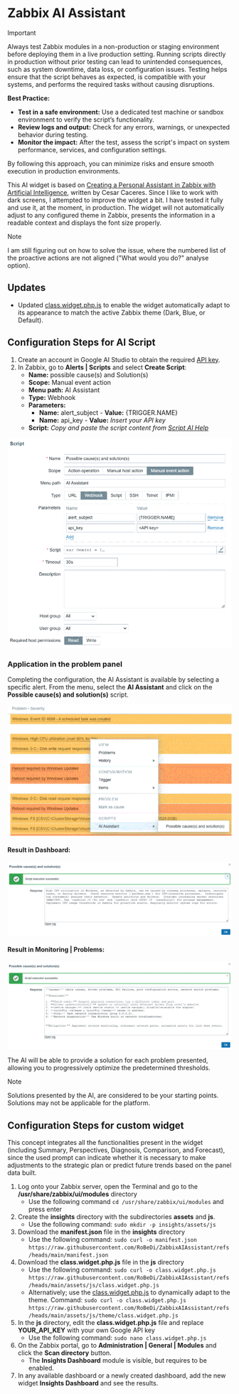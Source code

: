 # Zabbix AI Assistant

> [!IMPORTANT]
> Always test Zabbix modules in a non-production or staging environment before deploying them in a live production setting. Running scripts directly in production without prior testing can lead to unintended consequences, such as system downtime, data loss, or configuration issues. Testing helps ensure that the script behaves as expected, is compatible with your systems, and performs the required tasks without causing disruptions.
>
> **Best Practice:**
> - **Test in a safe environment:** Use a dedicated test machine or sandbox environment to verify the script’s functionality.
> - **Review logs and output:** Check for any errors, warnings, or unexpected behavior during testing.
> - **Monitor the impact:** After the test, assess the script's impact on system performance, services, and configuration settings.
> 
> By following this approach, you can minimize risks and ensure smooth execution in production environments.

This AI widget is based on [Creating a Personal Assistant in Zabbix with Artificial Intelligence](https://blog.zabbix.com/creating-a-personal-assistant-in-zabbix-with-artificial-intelligence/29596/), written by Cesar Caceres. Since I like to work with dark screens, I attempted to improve the widget a bit. I have tested it fully and use it, at the moment, in production. The widget will not automatically adjust to any configured theme in Zabbix, presents the information in a readable context and displays the font size properly.

> [!NOTE]
> I am still figuring out on how to solve the issue, where the numbered list of the proactive actions are not aligned ("What would you do?" analyse option).

## Updates
- Updated [class.widget.php.js](https://raw.githubusercontent.com/RoBeDi/ZabbixAIAssistant/refs/heads/main/assets/js/theme/class.widget.php.js) to enable the widget automatically adapt to its appearance to match the active Zabbix theme (Dark, Blue, or Default).

## Configuration Steps for AI Script
1.	Create an account in Google AI Studio to obtain the required [API key](https://aistudio.google.com/app/apikey).
2.	In Zabbix, go to **Alerts | Scripts** and select **Create Script**:
	- **Name:** possible cause(s) and Solution(s)
	- **Scope:** Manual event action
	- **Menu path:** AI Assistant
	- **Type:** Webhook
	- **Parameters:** 
		- **Name:** alert_subject - **Value:** {TRIGGER.NAME}
		- **Name:** api_key - **Value:** *Insert your API key*
	- **Script:** *Copy and paste the script content from [Script AI Help](https://github.com/RoBeDi/ZabbixAIAssistant/raw/refs/heads/main/script)*

![image](/images/Create_script.gif)

### Application in the problem panel
Completing the configuration, the AI Assistant is available by selecting a specific alert. From the menu, select the **AI Assistant** and click on the **Possible cause(s) and solution(s)** script.

![image](/images/AI_menu.gif)

#### Result in Dashboard:

![image](/images/DashboardProblem.gif)

#### Result in **Monitoring | Problems**:

![image](/images/MonitoringProblems.gif)

The AI will be able to provide a solution for each problem presented, allowing you to progressively optimize the predetermined thresholds.

> [!NOTE]
> Solutions presented by the AI, are considered to be your starting points. Solutions may not be applicable for the platform.

## Configuration Steps for custom widget
This concept integrates all the functionalities present in the widget (including Summary, Perspectives, Diagnosis, Comparison, and Forecast), since the used prompt can indicate whether it is necessary to make adjustments to the strategic plan or predict future trends based on the panel data built.

1.	Log onto your Zabbix server, open the Terminal and go to the **/usr/share/zabbix/ui/modules** directory
	- Use the following command `cd /usr/share/zabbix/ui/modules` and press enter
2.	Create the **insights** directory with the subdirectories **assets** and **js**.
	-	Use the following command: `sudo mkdir -p insights/assets/js`
3.	Download the **manifest.json** file in the **insights** directory
	-	Use the following command: `sudo curl -o manifest.json https://raw.githubusercontent.com/RoBeDi/ZabbixAIAssistant/refs/heads/main/manifest.json `
4.	Download the **class.widget.php.js** file in the **js** directory
	-	Use the following command: `sudo curl -o class.widget.php.js https://raw.githubusercontent.com/RoBeDi/ZabbixAIAssistant/refs/heads/main/assets/js/class.widget.php.js `
	-	Alternatively; use the [class.widget.php.js](https://raw.githubusercontent.com/RoBeDi/ZabbixAIAssistant/refs/heads/main/assets/js/theme/class.widget.php.js) to dynamically adapt to the theme. Command: `sudo curl -o class.widget.php.js https://raw.githubusercontent.com/RoBeDi/ZabbixAIAssistant/refs/heads/main/assets/js/theme/class.widget.php.js `
5.	In the **js** directory, edit the **class.widget.php.js** file and replace **YOUR_API_KEY** with your own Google API key
	-	Use the following command: `sudo nano class.widget.php.js`
6.	On the Zabbix portal, go to **Administration | General | Modules** and click the **Scan directory** button.
	-	The **Insights Dashboard** module is visible, but requires to be enabled.
7. In any available dashboard or a newly created dashboard, add the new widget **Insights Dashboard** and see the results.